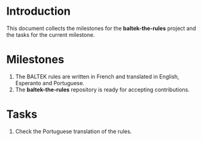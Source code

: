 # Introduction

This document collects the milestones for the **baltek-the-rules** project and the tasks for the current milestone.

# Milestones

1. The BALTEK rules are written in French and translated in English, Esperanto and Portuguese.
2. The **baltek-the-rules** repository is ready for accepting contributions.

# Tasks

1. Check the Portuguese translation of the rules.